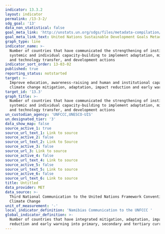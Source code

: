 ```yaml
---
indicator: 13.3.2
layout: indicator
permalink: /13-3-2/
sdg_goal: '13'
data_non_statistical: false
goal_meta_link: 'http://unstats.un.org/sdgs/files/metadata-compilation/Metadata-Goal-13.pdf'
goal_meta_link_text: United Nations Sustainable Development Goals Metadata (pdf 759kB)
graph_type: line
indicator_name: >-
  Number of countries that have communicated the strengthening of institutional,
  systemic and individual capacity-building to implement adaptation, mitigation
  and technology transfer, and development actions
indicator_sort_order: 13-03-02
published: true
reporting_status: notstarted
target: >-
  Improve education, awareness-raising and human and institutional capacity on
  climate change mitigation, adaptation, impact reduction and early warning
target_id: '13.3'
graph_title: >-
  Number of countries that have communicated the strengthening of institutional,
  systemic and individual capacity-building to implement adaptation, mitigation
  and technology transfer, and development actions
un_custodian_agency: 'UNFCCC,UNESCO-UIS'
un_designated_tier: '3'
data_show_map: false
source_active_1: true
source_url_text_1: Link to source
source_active_2: false
source_url_text_2: Link to Source
source_active_3: false
source_url_3: Link to source
source_active_4: false
source_url_text_4: Link to source
source_active_5: false
source_url_text_5: Link to source
source_active_6: false
source_url_text_6: Link to source
title: Untitled
data_provider: MET
data_source: >-
  Third National Communication to the United Nations Framework Convention on
  Climate Change
unit_of_measurement: '-'
local_indicator_definition: 'Namibias Communication to the UNFCCC '
global_indicator_definition: >-
  Number of countries that have integrated mitigation, adaptation, impact
  reduction and early warning into primary, secondary and tertiary curricula
---
```

